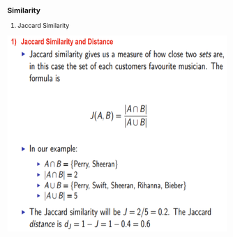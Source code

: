 ### Similarity

1. Jaccard Similarity
<img src="https://github.com/Fannibals/S2/blob/master/pic/jaccard.png" alt="alt text" width="600" height="450">
